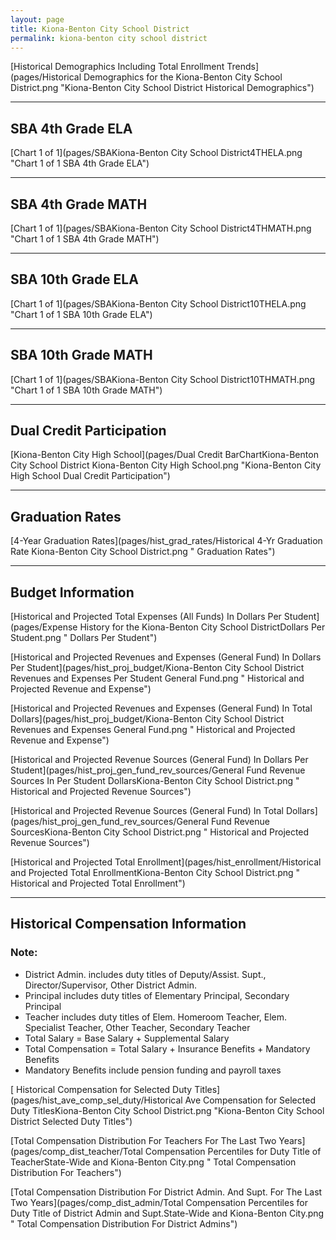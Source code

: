 ```yaml
---
layout: page
title: Kiona-Benton City School District
permalink: kiona-benton city school district
---
```



[Historical Demographics Including Total Enrollment Trends](pages/Historical Demographics for the Kiona-Benton City School District.png "Kiona-Benton City School District Historical Demographics")

___

## SBA 4th Grade ELA

[Chart 1 of 1](pages/SBAKiona-Benton City School District4THELA.png "Chart 1 of 1 SBA 4th Grade ELA")


___

## SBA 4th Grade MATH

[Chart 1 of 1](pages/SBAKiona-Benton City School District4THMATH.png "Chart 1 of 1 SBA 4th Grade MATH")


___

## SBA 10th Grade ELA

[Chart 1 of 1](pages/SBAKiona-Benton City School District10THELA.png "Chart 1 of 1 SBA 10th Grade ELA")


___

## SBA 10th Grade MATH

[Chart 1 of 1](pages/SBAKiona-Benton City School District10THMATH.png "Chart 1 of 1 SBA 10th Grade MATH")


___

## Dual Credit Participation

[Kiona-Benton City High School](pages/Dual Credit BarChartKiona-Benton City School District Kiona-Benton City High School.png "Kiona-Benton City High School Dual Credit Participation")


___

## Graduation Rates

[4-Year Graduation Rates](pages/hist_grad_rates/Historical 4-Yr Graduation Rate Kiona-Benton City School District.png " Graduation Rates")


___

## Budget Information

[Historical and Projected Total Expenses (All Funds) In Dollars Per Student](pages/Expense History for the Kiona-Benton City School DistrictDollars Per Student.png " Dollars Per Student")

[Historical and Projected Revenues and Expenses (General Fund) In Dollars Per Student](pages/hist_proj_budget/Kiona-Benton City School District Revenues and Expenses Per Student General Fund.png " Historical and Projected Revenue and Expense")

[Historical and Projected Revenues and Expenses (General Fund) In Total Dollars](pages/hist_proj_budget/Kiona-Benton City School District Revenues and Expenses General Fund.png " Historical and Projected Revenue and Expense")

[Historical and Projected Revenue Sources (General Fund) In Dollars Per Student](pages/hist_proj_gen_fund_rev_sources/General Fund Revenue Sources In Per Student DollarsKiona-Benton City School District.png " Historical and Projected Revenue Sources")

[Historical and Projected Revenue Sources (General Fund) In Total Dollars](pages/hist_proj_gen_fund_rev_sources/General Fund Revenue SourcesKiona-Benton City School District.png " Historical and Projected Revenue Sources")

[Historical and Projected Total Enrollment](pages/hist_enrollment/Historical and Projected Total EnrollmentKiona-Benton City School District.png " Historical and Projected Total Enrollment")


___

## Historical Compensation Information
### Note:
- District Admin. includes duty titles of Deputy/Assist. Supt., Director/Supervisor, Other District Admin.
- Principal includes duty titles of Elementary Principal, Secondary Principal
- Teacher includes duty titles of Elem. Homeroom Teacher, Elem. Specialist Teacher, Other Teacher, Secondary Teacher
- Total Salary = Base Salary + Supplemental Salary
- Total Compensation = Total Salary + Insurance Benefits + Mandatory Benefits
- Mandatory Benefits include pension funding and payroll taxes

[ Historical Compensation for Selected Duty Titles](pages/hist_ave_comp_sel_duty/Historical Ave Compensation for Selected Duty TitlesKiona-Benton City School District.png "Kiona-Benton City School District Selected Duty Titles")

[Total Compensation Distribution For Teachers For The Last Two Years](pages/comp_dist_teacher/Total Compensation Percentiles for Duty Title of TeacherState-Wide and Kiona-Benton City.png " Total Compensation Distribution For Teachers")

[Total Compensation Distribution For District Admin. And Supt. For The Last Two Years](pages/comp_dist_admin/Total Compensation Percentiles for Duty Title of District Admin and Supt.State-Wide and Kiona-Benton City.png " Total Compensation Distribution For District Admins")

